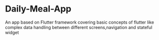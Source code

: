 # Daily-Meal-App
 An app based on Flutter framework covering basic concepts of flutter like complex data handling between different screens,navigation and stateful widget

